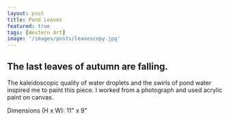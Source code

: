 ```yaml
---
layout: post
title: Pond Leaves
featured: true
tags: [Western Art]
image: '/images/posts/leavescopy.jpg'
---
```


## The last leaves of autumn are falling.

The kaleidoscopic quality of water droplets and the swirls of pond water inspired me to paint this piece. I worked from a photograph and used acrylic paint on canvas.

Dimensions (H x W): 11" x 9"